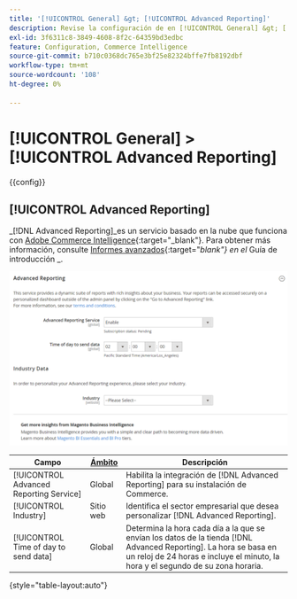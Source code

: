 ```yaml
---
title: '[!UICONTROL General] &gt; [!UICONTROL Advanced Reporting]'
description: Revise la configuración de en [!UICONTROL General] &gt; [!UICONTROL Advanced Reporting] de la administración de Commerce.
exl-id: 3f6311c8-3849-4608-8f2c-64359bd3edbc
feature: Configuration, Commerce Intelligence
source-git-commit: b710c0368dc765e3bf25e82324bffe7fb8192dbf
workflow-type: tm+mt
source-wordcount: '108'
ht-degree: 0%

---
```


# [!UICONTROL General] > [!UICONTROL Advanced Reporting]

{{config}}

## [!UICONTROL Advanced Reporting]

_[!DNL Advanced Reporting]_es un servicio basado en la nube que funciona con [Adobe Commerce Intelligence][1]{:target=&quot;_blank&quot;}. Para obtener más información, consulte [Informes avanzados][2]{:target=&quot;_blank&quot;} en el_ Guía de introducción _.

![Informes avanzados](./assets/advanced-reporting.png)<!-- zoom -->

<!-- [Advanced Reporting](https://docs.magento.com/user-guide/reports/advanced-reporting.html) -->

| Campo | [Ámbito](../../getting-started/websites-stores-views.md#scope-settings) | Descripción |
|--- |--- |--- |
| [!UICONTROL Advanced Reporting Service] | Global | Habilita la integración de [!DNL Advanced Reporting] para su instalación de Commerce. |
| [!UICONTROL Industry] | Sitio web | Identifica el sector empresarial que desea personalizar [!DNL Advanced Reporting]. |
| [!UICONTROL Time of day to send data] | Global | Determina la hora cada día a la que se envían los datos de la tienda [!DNL Advanced Reporting]. La hora se basa en un reloj de 24 horas e incluye el minuto, la hora y el segundo de su zona horaria. |

{style="table-layout:auto"}

[1]: https://experienceleague.adobe.com/docs/commerce-business-intelligence/mbi/getting-started.html
[2]: https://experienceleague.adobe.com/docs/commerce-admin/start/reporting/business-intelligence.html#advanced-reporting

